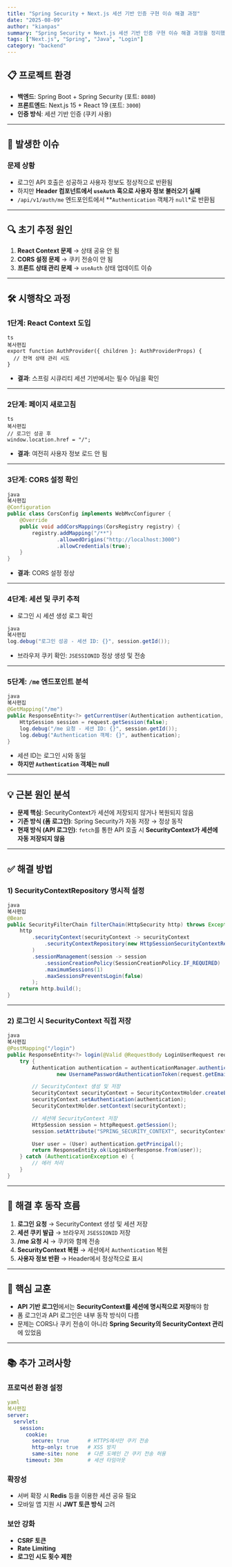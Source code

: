 ```yaml
---
title: "Spring Security + Next.js 세션 기반 인증 구현 이슈 해결 과정"
date: "2025-08-09"
author: "kianpas"
summary: "Spring Security + Next.js 세션 기반 인증 구현 이슈 해결 과정을 정리했습니다."
tags: ["Next.js", "Spring", "Java", "Login"]
category: "backend"
---
```


## 📋 프로젝트 환경

- **백엔드**: Spring Boot + Spring Security (포트: `8080`)
- **프론트엔드**: Next.js 15 + React 19 (포트: `3000`)
- **인증 방식**: 세션 기반 인증 (쿠키 사용)

---

## 🚨 발생한 이슈

### 문제 상황

- 로그인 API 호출은 성공하고 사용자 정보도 정상적으로 반환됨
- 하지만 **Header 컴포넌트에서 `useAuth` 훅으로 사용자 정보 불러오기 실패**
- `/api/v1/auth/me` 엔드포인트에서 **`Authentication` 객체가 `null`*로 반환됨

---

## 🔍 초기 추정 원인

1. **React Context 문제** → 상태 공유 안 됨
2. **CORS 설정 문제** → 쿠키 전송이 안 됨
3. **프론트 상태 관리 문제** → `useAuth` 상태 업데이트 이슈

---

## 🛠 시행착오 과정

### 1단계: React Context 도입

```tsx
ts
복사편집
export function AuthProvider({ children }: AuthProviderProps) {
  // 전역 상태 관리 시도
}

```

- **결과**: 스프링 시큐리티 세션 기반에서는 필수 아님을 확인

---

### 2단계: 페이지 새로고침

```tsx
ts
복사편집
// 로그인 성공 후
window.location.href = "/";

```

- **결과**: 여전히 사용자 정보 로드 안 됨

---

### 3단계: CORS 설정 확인

```java
java
복사편집
@Configuration
public class CorsConfig implements WebMvcConfigurer {
    @Override
    public void addCorsMappings(CorsRegistry registry) {
        registry.addMapping("/**")
                .allowedOrigins("http://localhost:3000")
                .allowCredentials(true);
    }
}

```

- **결과**: CORS 설정 정상

---

### 4단계: 세션 및 쿠키 추적

- 로그인 시 세션 생성 로그 확인

```java
java
복사편집
log.debug("로그인 성공 - 세션 ID: {}", session.getId());

```

- 브라우저 쿠키 확인: `JSESSIONID` 정상 생성 및 전송

---

### 5단계: `/me` 엔드포인트 분석

```java
java
복사편집
@GetMapping("/me")
public ResponseEntity<?> getCurrentUser(Authentication authentication, HttpServletRequest request) {
    HttpSession session = request.getSession(false);
    log.debug("/me 요청 - 세션 ID: {}", session.getId());
    log.debug("Authentication 객체: {}", authentication);
}

```

- 세션 ID는 로그인 시와 동일
- **하지만 `Authentication` 객체는 null**

---

## 💡 근본 원인 분석

- **문제 핵심**: SecurityContext가 세션에 저장되지 않거나 복원되지 않음
- **기존 방식 (폼 로그인)**: Spring Security가 자동 저장 → 정상 동작
- **현재 방식 (API 로그인)**: `fetch`를 통한 API 호출 시 **SecurityContext가 세션에 자동 저장되지 않음**

---

## ✅ 해결 방법

### 1) SecurityContextRepository 명시적 설정

```java
java
복사편집
@Bean
public SecurityFilterChain filterChain(HttpSecurity http) throws Exception {
    http
        .securityContext(securityContext -> securityContext
            .securityContextRepository(new HttpSessionSecurityContextRepository())
        )
        .sessionManagement(session -> session
            .sessionCreationPolicy(SessionCreationPolicy.IF_REQUIRED)
            .maximumSessions(1)
            .maxSessionsPreventsLogin(false)
        );
    return http.build();
}

```

---

### 2) 로그인 시 SecurityContext 직접 저장

```java
java
복사편집
@PostMapping("/login")
public ResponseEntity<?> login(@Valid @RequestBody LoginUserRequest request, HttpServletRequest httpRequest) {
    try {
        Authentication authentication = authenticationManager.authenticate(
                new UsernamePasswordAuthenticationToken(request.getEmail(), request.getPassword()));

        // SecurityContext 생성 및 저장
        SecurityContext securityContext = SecurityContextHolder.createEmptyContext();
        securityContext.setAuthentication(authentication);
        SecurityContextHolder.setContext(securityContext);

        // 세션에 SecurityContext 저장
        HttpSession session = httpRequest.getSession();
        session.setAttribute("SPRING_SECURITY_CONTEXT", securityContext);

        User user = (User) authentication.getPrincipal();
        return ResponseEntity.ok(LoginUserResponse.from(user));
    } catch (AuthenticationException e) {
        // 에러 처리
    }
}

```

---

## 🎯 해결 후 동작 흐름

1. **로그인 요청** → SecurityContext 생성 및 세션 저장
2. **세션 쿠키 발급** → 브라우저 `JSESSIONID` 저장
3. **/me 요청 시** → 쿠키와 함께 전송
4. **SecurityContext 복원** → 세션에서 `Authentication` 복원
5. **사용자 정보 반환** → Header에서 정상적으로 표시

---

## 📌 핵심 교훈

- **API 기반 로그인**에서는 **SecurityContext를 세션에 명시적으로 저장**해야 함
- 폼 로그인과 API 로그인은 내부 동작 방식이 다름
- 문제는 CORS나 쿠키 전송이 아니라 **Spring Security의 SecurityContext 관리**에 있었음

---

## 📚 추가 고려사항

### 프로덕션 환경 설정

```yaml
yaml
복사편집
server:
  servlet:
    session:
      cookie:
        secure: true      # HTTPS에서만 쿠키 전송
        http-only: true   # XSS 방지
        same-site: none   # 다른 도메인 간 쿠키 전송 허용
      timeout: 30m        # 세션 타임아웃

```

### 확장성

- 서버 확장 시 **Redis** 등을 이용한 세션 공유 필요
- 모바일 앱 지원 시 **JWT 토큰 방식** 고려

### 보안 강화

- **CSRF 토큰**
- **Rate Limiting**
- **로그인 시도 횟수 제한**